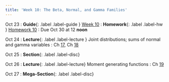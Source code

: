 ```yaml
---
title: 'Week 10: The Beta, Normal, and Gamma Families'
---
```


Oct 23
: **Guide**{: .label .label-guide } [Week 10](/assets/guides/week10.pdf)
: **Homework**{: .label .label-hw } [Homework 10](http://prob140.datahub.berkeley.edu/hub/user-redirect/git-pull?repo=https://github.com/prob140/materials-fa23&branch=main&subPath=hw/Homework_10.ipynb)
    : Due Oct 30 at 12 **noon**

Oct 24
: **Lecture**{: .label .label-lecture } Joint distributions; sums of normal and gamma variables
    : Ch [17](http://prob140.org/textbook/content/Chapter_17/00_Joint_Densities.html), Ch [18](http://prob140.org/textbook/content/Chapter_18/00_The_Normal_and_Gamma_Families.html)

Oct 25
: **Section**{: .label .label-disc}

Oct 26
: **Lecture**{: .label .label-lecture} Moment generating functions
    : Ch [19](http://prob140.org/textbook/content/Chapter_19/00_Distributions_of_Sums.html)

Oct 27
: **Mega-Section**{: .label .label-disc}